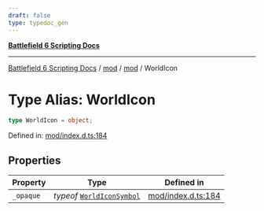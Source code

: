 ```yaml
---
draft: false
type: typedoc_gen
---
```


[**Battlefield 6 Scripting Docs**](../../../_index.md)

***

[Battlefield 6 Scripting Docs](../../../_index.md) / [mod](../../_index.md) / [mod](../_index.md) / WorldIcon

# Type Alias: WorldIcon

```ts
type WorldIcon = object;
```

Defined in: [mod/index.d.ts:184](https://github.com/battlefield-portal-community/portal-docs/blob/ff09b2690670f74de7e97198022e5a97ff1161ff/generators/santiago/mod/index.d.ts#L184)

## Properties

| Property | Type | Defined in |
| ------ | ------ | ------ |
| <a id="_opaque"></a> `_opaque` | *typeof* [`WorldIconSymbol`](../WorldIconSymbol/_index.md) | [mod/index.d.ts:184](https://github.com/battlefield-portal-community/portal-docs/blob/ff09b2690670f74de7e97198022e5a97ff1161ff/generators/santiago/mod/index.d.ts#L184) |
